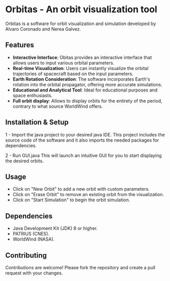 # Orbitas - An orbit visualization tool

Orbitas is a software for orbit visualization and simulation developed by Alvaro Coronado and Nerea Galvez.

## Features
- **Interactive Interface**: Obitas provides an interactive interface that allows users to input various orbital parameters.
- **Real-time Visualization**: Users can instantly visualize the orbital trajectories of spacecraft based on the input parameters.
- **Earth Rotation Consideration**: The software incorporates Earth's rotation into the orbital propagator, offering more accurate simulations.
- **Educational and Analytical Tool**: Ideal for educational purposes and space enthusiasts.
- **Full orbit display**: Allows to display orbits for the entirety of the period, contrary to what source WorldWind offers.

## Installation & Setup

1 - Import the java project to your desired java IDE.
This project includes the source code of the software and it also imports the needed packages for dependencies.

2 - Run GUI.java
This will launch an intuitive GUI for you to start displaying the desired orbits.

## Usage

- Click on "New Orbit" to add a new orbit with custom parameters.
- Click on "Erase Orbit" to remove an existing orbit from the visualization.
- Click on "Start Simulation" to begin the orbit simulation.

## Dependencies

- Java Development Kit (JDK) 8 or higher.
- PATRIUS (CNES).
- WorldWind (NASA).

## Contributing

Contributions are welcome! Please fork the repository and create a pull request with your changes.
